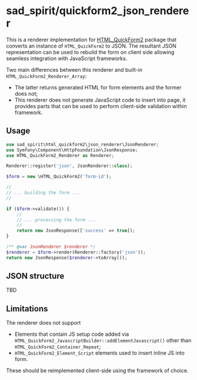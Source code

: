 # sad_spirit/quickform2_json_renderer

This is a renderer implementation for [HTML_QuickForm2](https://github.com/pear/HTML_QuickForm2) package
that converts an instance of `HTML_QuickForm2` to JSON. The resultant JSON representation can be used to rebuild 
the form on client side allowing seamless integration with JavaScript frameworks.

Two main differences between this renderer and built-in `HTML_QuickForm2_Renderer_Array`:
 * The latter returns generated HTML for form elements and the former does not;
 * This renderer does not generate JavaScript code to insert into page, it provides parts that can be used to
   perform client-side validation within framework.

## Usage

```PHP
use sad_spirit\html_quickform2\json_renderer\JsonRenderer;
use Symfony\Component\HttpFoundation\JsonResponse;
use HTML_QuickForm2_Renderer as Renderer;

Renderer::register('json', JsonRenderer::class);

$form = new \HTML_QuickForm2('form-id');

//
// ... building the form ...
//

if ($form->validate()) {
    //
    // ... processing the form ...
    //
    return new JsonResponse(['success' => true]);
}

/** @var JsonRenderer $renderer */
$renderer = $form->render(Renderer::factory('json'));
return new JsonResponse($renderer->toArray());
```

## JSON structure

TBD

## Limitations

The renderer does not support 
 * Elements that contain JS setup code added via `HTML_QuickForm2_JavascriptBuilder::addElementJavascript()` other
   than `HTML_QuickForm2_Container_Repeat`;
 * `HTML_QuickForm2_Element_Script` elements used to insert inline JS into form.

These should be reimplemented client-side using the framework of choice.

